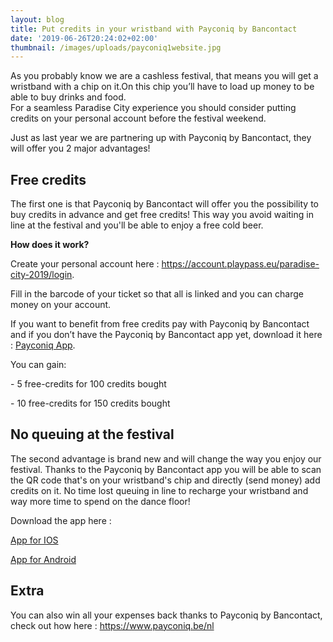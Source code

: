 ```yaml
---
layout: blog
title: Put credits in your wristband with Payconiq by Bancontact
date: '2019-06-26T20:24:02+02:00'
thumbnail: /images/uploads/payconiq1website.jpg
---
```

As you probably know we are a cashless festival, that means you will get a wristband with a chip on it.On this chip you’ll have to load up money to be able to buy drinks and food.\
For a seamless Paradise City experience you should consider putting credits on your personal account before the festival weekend.

Just as last year we are partnering up with Payconiq by Bancontact, they will offer you 2 major advantages!

## Free credits

The first one is that Payconiq by Bancontact will offer you the possibility to buy credits in advance and get free credits!
This way you avoid waiting in line at the festival and you'll be able to enjoy a free cold beer.

**How does it work?**

Create your personal account here : <a href="https://account.playpass.eu/paradise-city-2019/login">https://account.playpass.eu/paradise-city-2019/login</a>.

Fill in the barcode of your ticket so that all is linked and you can charge money on your account.

If you want to benefit from free credits pay with Payconiq by Bancontact and if you don’t have the Payconiq by Bancontact app yet, download it here : <a href="http://onelink.to/payconiqbe">Payconiq App</a>.

You can gain:

\- 5 free-credits for 100 credits bought

\- 10 free-credits for 150 credits bought

## No queuing at the festival

The second advantage is brand new and will change the way you enjoy our festival. Thanks to the Payconiq by Bancontact app you will be able to scan the QR code that's on your wristband's chip and directly (send money) add credits on it. No time lost queuing in line to recharge your wristband and way more time to spend on the dance floor!

Download the app here :

<a class="w-button btcta rev" href="http://bit.ly/IOSPayconiq" target="_blank" style="position:relative">App for IOS</a>

<a class="w-button btcta rev" href="http://bit.ly/PlayPayconiq" target="_blank" style="position:relative">App for Android</a>

## Extra

You can also win all your expenses back thanks to Payconiq by Bancontact, check out how here : <https://www.payconiq.be/nl>
